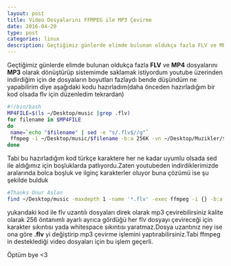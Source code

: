 ```yaml
---
layout: post
title: Video Dosyalarını FFMPEG ile MP3 Çevirme
date: 2016-04-20
type: post
categories: linux
description: Geçtiğimiz günlerde elimde bulunan oldukça fazla FLV ve MP4 dosyalarını MP3 olarak dönüştürüp
---
```


Geçtiğimiz günlerde elimde bulunan oldukça fazla **FLV** ve **MP4** dosyalarını **MP3** olarak dönüştürüp sistemimde saklamak istiyordum youtube üzerinden indirdiğim için de dosyaların boyutları fazlaydı bende düşündüm ne yapabilirim diye aşağıdaki kodu hazırladım(daha önceden hazırladığım bir kod olsada flv için düzenledim tekrardan)

```bash
#!/bin/bash
MP4FILE=$(ls ~/Desktop/music |grep .flv)
for filename in $MP4FILE
do
 name=`echo "$filename" | sed -e "s/.flv$//g"`
 ffmpeg -i ~/Desktop/music/$filename -b:a 256K -vn ~/Desktop/Muzikler/$name.mp3
done
```

Tabi bu hazırladığım kod türkçe karaktere her ne kadar uyumlu olsada sed ile aldığımız için boşluklarda patlıyordu.Zaten youtubeden indirdiklerimizde aralarında bolca boşluk ve ilginç karakterler oluyor buna çözümü ise şu şekilde bulduk

```bash
#Thanks Onur Aslan
find ~/Desktop/music -maxdepth 1 -name '*.flv' -exec ffmpeg -i {} -b:a 256K -vn {}.mp3 \;
```

yukarıdaki kod ile flv uzantılı dosyaları direk olarak mp3 çevirebilirsiniz kalite olarak 256 öntanımlı ayarlı ayrıca gördüğü her flv dosyayı çevireceği için karakter sıkıntısı yada whitespace sıkıntısı yaratmaz.Dosya uzantınız ney ise ona göre **.flv** yi değiştirip mp3 çevirme işlemini yaptırabilirsiniz.Tabi ffmpeg in desteklediği video dosyaları için bu işlem geçerli.

Öptüm bye <3
